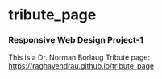 # tribute_page
### Responsive Web Design Project-1

This is a Dr. Norman Borlaug Tribute page:  https://raghavendrau.github.io/tribute_page
